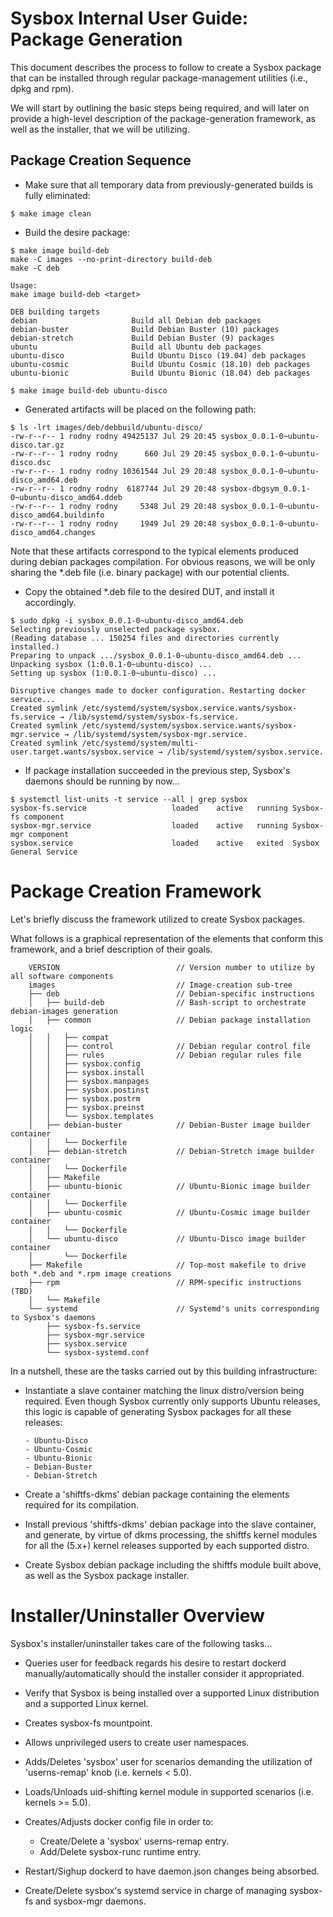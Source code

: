 # Sysbox Internal User Guide: Package Generation

This document describes the process to follow to create a Sysbox
package that can be installed through regular package-management
utilities (i.e., dpkg and rpm).

We will start by outlining the basic steps being required, and will
later on provide a high-level description of the package-generation
framework, as well as the installer, that we will be utilizing.

## Package Creation Sequence

-   Make sure that all temporary data from previously-generated
    builds is fully eliminated:

```console
$ make image clean
```

-   Build the desire package:

```console
$ make image build-deb
make -C images --no-print-directory build-deb
make -C deb

Usage:
make image build-deb <target>

DEB building targets
debian                     Build all Debian deb packages
debian-buster              Build Debian Buster (10) packages
debian-stretch             Build Debian Buster (9) packages
ubuntu                     Build all Ubuntu deb packages
ubuntu-disco               Build Ubuntu Disco (19.04) deb packages
ubuntu-cosmic              Build Ubuntu Cosmic (18.10) deb packages
ubuntu-bionic              Build Ubuntu Bionic (18.04) deb packages

$ make image build-deb ubuntu-disco
```

-   Generated artifacts will be placed on the following path:

```console
$ ls -lrt images/deb/debbuild/ubuntu-disco/
-rw-r--r-- 1 rodny rodny 49425137 Jul 29 20:45 sysbox_0.0.1-0~ubuntu-disco.tar.gz
-rw-r--r-- 1 rodny rodny      660 Jul 29 20:45 sysbox_0.0.1-0~ubuntu-disco.dsc
-rw-r--r-- 1 rodny rodny 10361544 Jul 29 20:48 sysbox_0.0.1-0~ubuntu-disco_amd64.deb
-rw-r--r-- 1 rodny rodny  6187744 Jul 29 20:48 sysbox-dbgsym_0.0.1-0~ubuntu-disco_amd64.ddeb
-rw-r--r-- 1 rodny rodny     5348 Jul 29 20:48 sysbox_0.0.1-0~ubuntu-disco_amd64.buildinfo
-rw-r--r-- 1 rodny rodny     1949 Jul 29 20:48 sysbox_0.0.1-0~ubuntu-disco_amd64.changes
```

Note that these artifacts correspond to the typical elements produced during
debian packages compilation. For obvious reasons, we will be only sharing
the \*.deb file (i.e. binary package) with our potential clients.

-   Copy the obtained \*.deb file to the desired DUT, and install it accordingly.

```console
$ sudo dpkg -i sysbox_0.0.1-0~ubuntu-disco_amd64.deb
Selecting previously unselected package sysbox.
(Reading database ... 150254 files and directories currently installed.)
Preparing to unpack .../sysbox_0.0.1-0~ubuntu-disco_amd64.deb ...
Unpacking sysbox (1:0.0.1-0~ubuntu-disco) ...
Setting up sysbox (1:0.0.1-0~ubuntu-disco) ...

Disruptive changes made to docker configuration. Restarting docker service...
Created symlink /etc/systemd/system/sysbox.service.wants/sysbox-fs.service → /lib/systemd/system/sysbox-fs.service.
Created symlink /etc/systemd/system/sysbox.service.wants/sysbox-mgr.service → /lib/systemd/system/sysbox-mgr.service.
Created symlink /etc/systemd/system/multi-user.target.wants/sysbox.service → /lib/systemd/system/sysbox.service.
```

-   If package installation succeeded in the previous step, Sysbox's daemons
    should be running by now...

```console
$ systemctl list-units -t service --all | grep sysbox
sysbox-fs.service                   loaded    active   running Sysbox-fs component
sysbox-mgr.service                  loaded    active   running Sysbox-mgr component
sysbox.service                      loaded    active   exited  Sysbox General Service
```

# Package Creation Framework

Let's briefly discuss the framework utilized to create Sysbox packages.

What follows is a graphical representation of the elements that conform this
framework, and a brief description of their goals.

```console
    VERSION                          // Version number to utilize by all software components
    images                           // Image-creation sub-tree
    ├── deb                          // Debian-specific instructions
    │   ├── build-deb                // Bash-script to orchestrate debian-images generation
    │   ├── common                   // Debian package installation logic
    │   │   ├── compat
    │   │   ├── control              // Debian regular control file
    │   │   ├── rules                // Debian regular rules file
    │   │   ├── sysbox.config
    │   │   ├── sysbox.install
    │   │   ├── sysbox.manpages
    │   │   ├── sysbox.postinst
    │   │   ├── sysbox.postrm
    │   │   ├── sysbox.preinst
    │   │   └── sysbox.templates
    │   ├── debian-buster            // Debian-Buster image builder container
    │   │   └── Dockerfile
    │   ├── debian-stretch           // Debian-Stretch image builder container
    │   │   └── Dockerfile
    │   ├── Makefile
    │   ├── ubuntu-bionic            // Ubuntu-Bionic image builder container
    │   │   └── Dockerfile
    │   ├── ubuntu-cosmic            // Ubuntu-Cosmic image builder container
    │   │   └── Dockerfile
    │   └── ubuntu-disco             // Ubuntu-Disco image builder container
    │       └── Dockerfile
    ├── Makefile                     // Top-most makefile to drive both *.deb and *.rpm image creations
    ├── rpm                          // RPM-specific instructions (TBD)
    │   └── Makefile
    └── systemd                      // Systemd's units corresponding to Sysbox's daemons
        ├── sysbox-fs.service
        ├── sysbox-mgr.service
        ├── sysbox.service
        └── sysbox-systemd.conf
```

In a nutshell, these are the tasks carried out by this building infrastructure:

-   Instantiate a slave container matching the linux distro/version being required.
    Even though Sysbox currently only supports Ubuntu releases, this logic is capable
    of generating Sysbox packages for all these releases:

        - Ubuntu-Disco
        - Ubuntu-Cosmic
        - Ubuntu-Bionic
        - Debian-Buster
        - Debian-Stretch

-   Create a 'shiftfs-dkms' debian package containing the elements required for its
    compilation.

-   Install previous 'shiftfs-dkms' debian package into the slave container, and
    generate, by virtue of dkms processing, the shiftfs kernel modules for all the
    (5.x+) kernel releases supported by each supported distro.

-   Create Sysbox debian package including the shiftfs module built above, as
    well as the Sysbox package installer.

# Installer/Uninstaller Overview

Sysbox's installer/uninstaller takes care of the following tasks...

-   Queries user for feedback regards his desire to restart dockerd
    manually/automatically should the installer consider it appropriated.

-   Verify that Sysbox is being installed over a supported Linux
    distribution and a supported Linux kernel.

-   Creates sysbox-fs mountpoint.

-   Allows unprivileged users to create user namespaces.

-   Adds/Deletes 'sysbox' user for scenarios demanding the
    utilization of 'userns-remap' knob (i.e. kernels &lt; 5.0).

-   Loads/Unloads uid-shifting kernel module in supported scenarios
    (i.e. kernels >= 5.0).

-   Creates/Adjusts docker config file in order to:
    -   Create/Delete a 'sysbox' userns-remap entry.
    -   Add/Delete sysbox-runc runtime entry.

-   Restart/Sighup dockerd to have daemon.json changes being absorbed.

-   Create/Delete sysbox's systemd service in charge of managing
    sysbox-fs and sysbox-mgr daemons.
